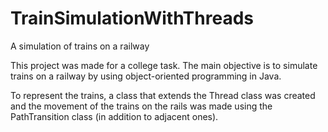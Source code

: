 # TrainSimulationWithThreads
A simulation of trains on a railway

This project was made for a college task. The main objective is to simulate trains on a railway by using object-oriented programming in Java. 

To represent the trains, a class that extends the Thread class was created and the movement of the 
trains on the rails was made using the PathTransition class (in addition to adjacent ones).
